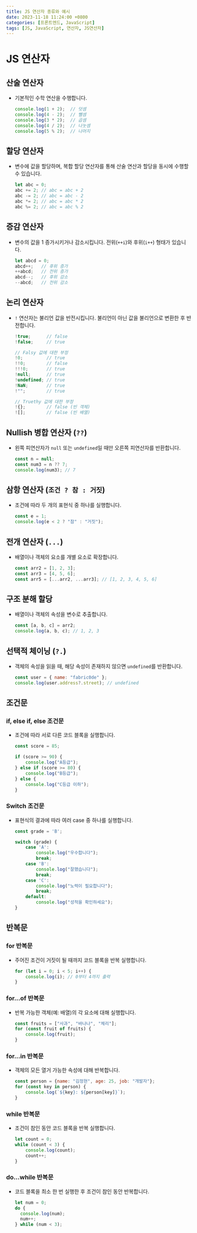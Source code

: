 ```yaml
---
title: JS 연산자 종류와 예시
date: 2023-11-18 11:24:00 +0800
categories: [프론트엔드, JavaScript]
tags: [JS, JavaScript, 연산자, JS연산자]
---
```


# JS 연산자

## 산술 연산자

- 기본적인 수학 연산을 수행합니다.
    
    ```javascript
    console.log(1 + 2);  // 덧셈
    console.log(4 - 2);  // 뺄셈
    console.log(3 * 2);  // 곱셈
    console.log(4 / 2);  // 나눗셈
    console.log(5 % 2);  // 나머지
    ```
    

## 할당 연산자

- 변수에 값을 할당하며, 복합 할당 연산자를 통해 산술 연산과 할당을 동시에 수행할 수 있습니다.
    
    ```javascript
    let abc = 0;
    abc += 2; // abc = abc + 2
    abc -= 2; // abc = abc - 2
    abc *= 2; // abc = abc * 2
    abc %= 2; // abc = abc % 2
    ```
    

## 증감 연산자

- 변수의 값을 1 증가시키거나 감소시킵니다. 전위(`++i`)와 후위(`i++`) 형태가 있습니다.
    
    ```javascript
    let abcd = 0;
    abcd++;   // 후위 증가
    ++abcd;   // 전위 증가
    abcd--;   // 후위 감소
    --abcd;   // 전위 감소
    ```
    

## 논리 연산자

- `!` 연산자는 불리언 값을 반전시킵니다. 불리언이 아닌 값을 불리언으로 변환한 후 반전합니다.
    
    ```javascript
    !true;      // false
    !false;     // true
    
    // Falsy 값에 대한 부정
    !0;         // true
    !!0;        // false
    !!!0;       // true
    !null;      // true
    !undefined; // true
    !NaN;       // true
    !"";        // true
    
    // Truethy 값에 대한 부정
    !{};        // false (빈 객체)
    ![];        // false (빈 배열)
    ```
    

## Nullish 병합 연산자 (`??`)

- 왼쪽 피연산자가 `null` 또는 `undefined`일 때만 오른쪽 피연산자를 반환합니다.
    
    ```javascript
    const n = null;
    const num3 = n ?? 7;
    console.log(num3); // 7
    ```
    

## 삼항 연산자 (`조건 ? 참 : 거짓`)

- 조건에 따라 두 개의 표현식 중 하나를 실행합니다.
    
    ```javascript
    const e = 1;
    console.log(e < 2 ? "참" : "거짓");
    ```
    

## 전개 연산자 (`...`)

- 배열이나 객체의 요소를 개별 요소로 확장합니다.
    
    ```javascript
    const arr2 = [1, 2, 3];
    const arr3 = [4, 5, 6];
    const arr5 = [...arr2, ...arr3]; // [1, 2, 3, 4, 5, 6]
    ```
    

## 구조 분해 할당

- 배열이나 객체의 속성을 변수로 추출합니다.
    
    ```javascript
    const [a, b, c] = arr2;
    console.log(a, b, c); // 1, 2, 3
    ```
    

## 선택적 체이닝 (`?.`)

- 객체의 속성을 읽을 때, 해당 속성이 존재하지 않으면 `undefined`를 반환합니다.
    
    ```javascript
    const user = { name: "fabric0de" };
    console.log(user.address?.street); // undefined
    ```
    

## 조건문

### **if, else if, else 조건문**
 - 조건에 따라 서로 다른 코드 블록을 실행합니다.
    
    ```javascript
    const score = 85;
    
    if (score >= 90) {
        console.log("A등급");
    } else if (score >= 80) {
        console.log("B등급");
    } else {
        console.log("C등급 이하");
    }
    ```
    
### **Switch 조건문**
- 표현식의 결과에 따라 여러 case 중 하나를 실행합니다.
    
    ```javascript
    const grade = 'B';
    
    switch (grade) {
        case 'A':
            console.log("우수합니다");
            break;
        case 'B':
            console.log("잘했습니다");
            break;
        case 'C':
            console.log("노력이 필요합니다");
            break;
        default:
            console.log("성적을 확인하세요");
    }
    ```
    

## 반복문

### **for 반복문**
- 주어진 조건이 거짓이 될 때까지 코드 블록을 반복 실행합니다.
    
    ```javascript
    for (let i = 0; i < 5; i++) {
        console.log(i); // 0부터 4까지 출력
    }
    ```
    
### **for...of 반복문**
- 반복 가능한 객체(예: 배열)의 각 요소에 대해 실행합니다.
    
    ```javascript
    const fruits = ["사과", "바나나", "체리"];
    for (const fruit of fruits) {
        console.log(fruit);
    }
    ```
    
### **for...in 반복문**
- 객체의 모든 열거 가능한 속성에 대해 반복합니다.
    
    ```javascript
    const person = {name: "김정현", age: 25, job: "개발자"};
    for (const key in person) {
        console.log(`${key}: ${person[key]}`);
    }
    ```
    
### **while 반복문**
- 조건이 참인 동안 코드 블록을 반복 실행합니다.
    
    ```javascript
    let count = 0;
    while (count < 3) {
        console.log(count);
        count++;
    }
    ```
    
### **do...while 반복문**
- 코드 블록을 최소 한 번 실행한 후 조건이 참인 동안 반복합니다.

    ```javascript
    let num = 0;
    do {
      console.log(num);
      num++;
    } while (num < 3);
    ```
    